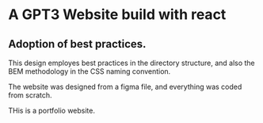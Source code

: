 # A GPT3 Website build with react 

## Adoption of best practices.

This design employes best practices in the directory structure, and also the BEM methodology in the CSS naming convention.

The website was designed from a figma file, and everything was coded from scratch.

THis is a portfolio website.

